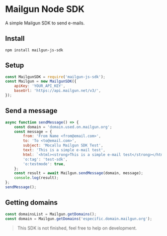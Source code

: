 # Mailgun Node SDK
A simple Mailgun SDK to send e-mails.

## Install
```shell
npm install mailgun-js-sdk
```

## Setup
```javascript
const MailgunSDK = require('mailgun-js-sdk');
const Mailgun = new MailgunSDK({
    apiKey: 'YOUR_API_KEY',
    baseUrl: 'https://api.mailgun.net/v3/',
});
```

## Send a message
```javascript
async function sendMessage() => {
    const domain = 'domain.used.on.mailgun.org';
    const message = {
        from: 'From Name <from@email.com>',
        to: 'To <to@email.com>',
        subject: 'Mocallu Mailgun SDK Test',
        text: 'This is a simple e-mail test',
        html: `<html><strong>This is a simple e-mail test</strong></html>`,
        'o:tag': 'test-sdk',
        'o:testmode': true,
    };
    const result = await Mailgun.sendMessage(domain, message);
    console.log(result);
};
sendMessage();
```

## Getting domains
```javascript
const domainsList = Mailgun.getDomains();
const domain = Mailgun.getDomains('especific.domain.mailgun.org');
```

> This SDK is not finished, feel free to help on development.